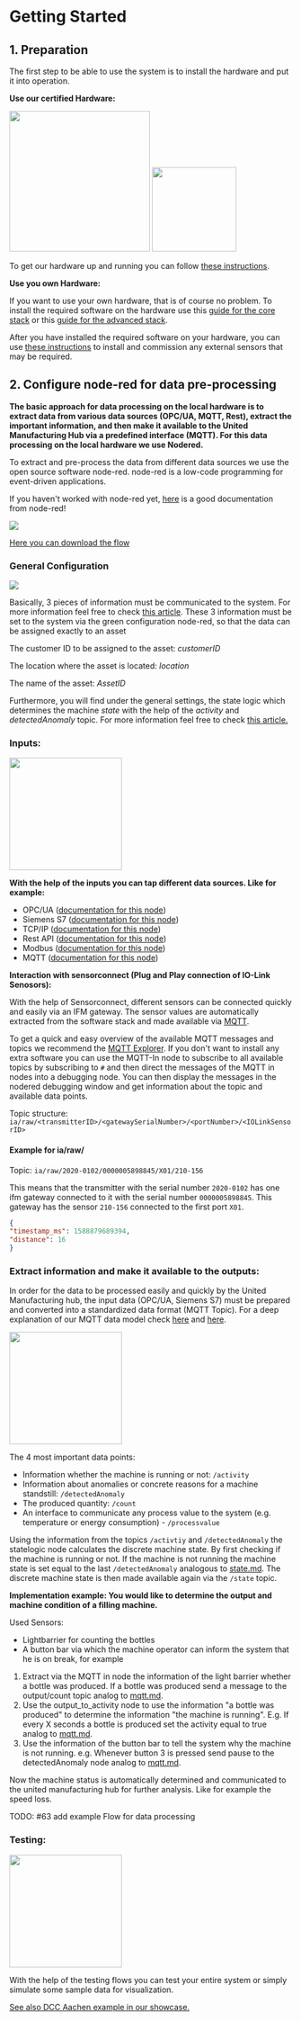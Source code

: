 # Getting Started

## 1. Preparation

The first step to be able to use the system is to install the hardware and put it into operation.

**Use our certified Hardware:**

<img src="../images/factorycube.png" height="250"> <img src="../images/cubi.png" height="150">

To get our hardware up and running you can follow [these instructions](factorycube.md).

**Use you own Hardware:**

If you want to use your own hardware, that is of course no problem. To install the required software on the hardware use this [guide for the core stack](installation-core.md) or this [guide for the advanced stack](installation-advanced.md).

After you have installed the required software on your hardware, you can use [these instructions](sensors/mounting-sensors.md) to install and commission any external sensors that may be required.
## 2. Configure node-red for data pre-processing

**The basic approach for data processing on the local hardware is to extract data from various data sources (OPC/UA, MQTT, Rest), extract the important information, and then make it available to the United Manufacturing Hub via a predefined interface (MQTT). For this data processing on the local hardware we use Nodered.**

To extract and pre-process the data from different data sources we use the open source software node-red. node-red is a low-code programming for event-driven applications.

If you haven't worked with node-red yet, [here](https://nodered.org/docs/user-guide/) is a good documentation from node-red!

<img src="images/nodered.png">

[Here you can download the flow](../examples/flows/standard_flow.json)

### General Configuration

<img src="images/nodered_general.png">

Basically, 3 pieces of information must be communicated to the system. For more information feel free to check [this article](../general/mqtt.md). These 3 information must be set to the system via the green configuration node-red, so that the data can be assigned exactly to an asset

The customer ID to be assigned to the asset: *customerID*

The location where the asset is located: *location*

The name of the asset: *AssetID*

Furthermore, you will find under the general settings, the state logic which determines the machine *state* with the help of the *activity* and *detectedAnomaly* topic. For more information feel free to check [this article.](../general/mqtt.md)
### Inputs:
<img src="images/nodered_inputs.png" height="200">

**With the help of the inputs you can tap different data sources. Like for example:**
- OPC/UA ([documentation for this node](https://flows.nodered.org/node/node-red-contrib-opcua))
- Siemens S7 ([documentation for this node](https://flows.nodered.org/node/node-red-contrib-s7))
- TCP/IP ([documentation for this node](https://flows.nodered.org/flow/bed6f676d088670d7e1bc298943338b5))
- Rest API  ([documentation for this node](https://cookbook.nodered.org/http/create-an-http-endpoint))
- Modbus  ([documentation for this node](https://flows.nodered.org/node/node-red-contrib-modbus))
- MQTT ([documentation for this node](https://cookbook.nodered.org/mqtt/))

**Interaction with sensorconnect (Plug and Play connection of IO-Link Senosors):**

With the help of Sensorconnect, different sensors can be connected quickly and easily via an IFM gateway. The sensor values are automatically extracted from the software stack and made available via [MQTT](http://www.steves-internet-guide.com/mqtt-works/).

To get a quick and easy overview of the available MQTT messages and topics we recommend the [MQTT Explorer](http://mqtt-explorer.com/). If you don't want to install any extra software you can use the MQTT-In node to subscribe to all available topics by subscribing to  `#` and then direct the messages of the MQTT in nodes into a debugging node. You can then display the messages in the nodered debugging window and get information about the topic and available data points.


Topic structure: `ia/raw/<transmitterID>/<gatewaySerialNumber>/<portNumber>/<IOLinkSensorID>`

#### Example for ia/raw/

Topic: `ia/raw/2020-0102/0000005898845/X01/210-156`

This means that the transmitter with the serial number `2020-0102` has one ifm gateway connected to it with the serial number `0000005898845`. This gateway has the sensor `210-156` connected to the first port `X01`.

```json
{
"timestamp_ms": 1588879689394, 
"distance": 16
}
```


### Extract information and make it available to the **outputs**:
In order for the data to be processed easily and quickly by the United Manufacturing hub, the input data (OPC/UA, Siemens S7) must be prepared and converted into a standardized data format (MQTT Topic). For a deep explanation of our MQTT data model check [here](../general/mqtt.md) and [here](../general/state.md).

<img src="images/nodered_outputs.png" height="200">

The 4 most important data points:
- Information whether the machine is running or not: `/activity`
- Information about anomalies or concrete reasons for a machine standstill: `/detectedAnomaly`
- The produced quantity: `/count`
- An interface to communicate any process value to the system (e.g. temperature or energy consumption) - `/processvalue`

Using the information from the topics `/activtiy` and `/detectedAnomaly` the statelogic node calculates the discrete machine state. By first checking if the machine is running or not. If the machine is not running the machine state is set equal to the last `/detectedAnomaly` analogous to [state.md](../general/state.md). The discrete machine state is then made available again via the `/state` topic.

**Implementation example: You would like to determine the output and machine condition of a filling machine.**

Used Sensors:
- Lightbarrier for counting the bottles 
- A button bar via which the machine operator can inform the system that he is on break, for example

1.  Extract via the MQTT in node the information of the light barrier whether a bottle was produced. If a bottle was produced send a message to the output/count topic analog to [mqtt.md](../general/mqtt.md).
2.  Use the output_to_activity node to use the information "a bottle was produced" to determine the information "the machine is running". E.g. If every X seconds a bottle is produced set the activity equal to true analog to [mqtt.md](../general/mqtt.md).
3.  Use the information of the button bar to tell the system why the machine is not running. e.g. Whenever button 3 is pressed send pause to the detectedAnomaly node analog to [mqtt.md](../general/mqtt.md).

Now the machine status is automatically determined and communicated to the united manufacturing hub for further analysis. Like for example the speed loss.

TODO: #63 add example Flow for data processing
### Testing:
<img src="images/nodered_testing.png" height="200">

With the help of the testing flows you can test your entire system or simply simulate some sample data for visualization.

[See also DCC Aachen example in our showcase.](../examples/dcc-assembly-analytics.md)